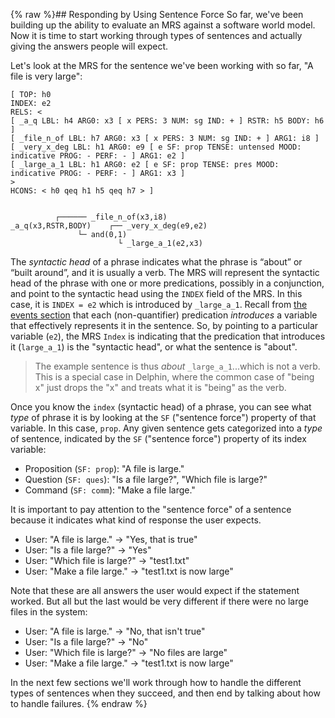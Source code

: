 {% raw %}## Responding by Using Sentence Force
So far, we've been building up the ability to evaluate an MRS against a software world model. Now it is time to start working through types of sentences and actually giving the answers people will expect.

Let's look at the MRS for the sentence we've been working with so far, "A file is very large":
```
[ TOP: h0
INDEX: e2
RELS: < 
[ _a_q LBL: h4 ARG0: x3 [ x PERS: 3 NUM: sg IND: + ] RSTR: h5 BODY: h6 ]
[ _file_n_of LBL: h7 ARG0: x3 [ x PERS: 3 NUM: sg IND: + ] ARG1: i8 ]
[ _very_x_deg LBL: h1 ARG0: e9 [ e SF: prop TENSE: untensed MOOD: indicative PROG: - PERF: - ] ARG1: e2 ]
[ _large_a_1 LBL: h1 ARG0: e2 [ e SF: prop TENSE: pres MOOD: indicative PROG: - PERF: - ] ARG1: x3 ]
>
HCONS: < h0 qeq h1 h5 qeq h7 > ]


          ┌────── _file_n_of(x3,i8)
_a_q(x3,RSTR,BODY)    ┌── _very_x_deg(e9,e2)
               └─ and(0,1)
                        └ _large_a_1(e2,x3)
```
The *syntactic head* of a phrase indicates what the phrase is “about” or “built around”, and it is usually a verb.  The MRS will represent the syntactic head of the phrase with one or more predications, possibly in a conjunction, and point to the syntactic head using the `INDEX` field of the MRS. In this case, it is `INDEX = e2` which is introduced by `_large_a_1`.  Recall from [the events section](../devhowtoEvents) that each (non-quantifier) predication *introduces* a variable that effectively represents it in the sentence. So, by pointing to a particular variable (`e2`), the MRS `Index` is indicating that the predication that introduces it (`large_a_1`) is the "syntactic head", or what the sentence is "about".

> The example sentence is thus *about* `_large_a_1`...which is not a verb.  This is a special case in Delphin, where the common case of "being x" just drops the "x" and treats what it is "being" as the verb.


Once you know the `index` (syntactic head) of a phrase, you can see what *type* of phrase it is by looking at the `SF` ("sentence force") property of that variable.  In this case, `prop`. Any given sentence gets categorized into a *type* of sentence, indicated by the `SF` ("sentence force") property of its index variable:

- Proposition (`SF: prop`): "A file is large."
- Question (`SF: ques`): "Is a file large?", "Which file is large?"
- Command (`SF: comm`): "Make a file large."

It is important to pay attention to the "sentence force" of a sentence because it indicates what kind of response the user expects. 

- User: "A file is large." -> "Yes, that is true"
- User: "Is a file large?" -> "Yes"
- User: "Which file is large?" -> "test1.txt"
- User: "Make a file large." -> "test1.txt is now large"

Note that these are all answers the user would expect if the statement worked.  But all but the last would be very different if there were no large files in the system:

- User: "A file is large." -> "No, that isn't true"
- User: "Is a file large?" -> "No"
- User: "Which file is large?" -> "No files are large"
- User: "Make a file large." -> "test1.txt is now large"

In the next few sections we'll work through how to handle the different types of sentences when they succeed, and then end by talking about how to handle failures.
<update date omitted for speed>{% endraw %}